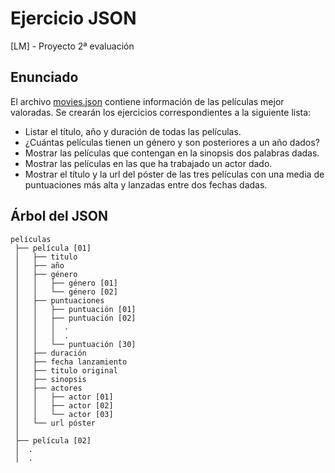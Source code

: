 # Ejercicio JSON
[LM] - Proyecto 2ª evaluación

## Enunciado
El archivo [movies.json](movies.json) contiene información de las películas mejor valoradas. Se crearán los ejercicios correspondientes a la siguiente lista:

* Listar el título, año y duración de todas las películas.
* ¿Cuántas películas tienen un género y son posteriores a un año dados?
* Mostrar las películas que contengan en la sinopsis dos palabras dadas.
* Mostrar las películas en las que ha trabajado un actor dado.
* Mostrar el título y la url del póster de las tres películas con una media de puntuaciones más alta y lanzadas entre dos fechas dadas.

## Árbol del JSON

```
películas
 ├── película [01]
 │	 ├── titulo
 │	 ├── año
 │	 ├── género
 │	 │	 ├── género [01]
 │	 │	 └── género [02]
 │	 ├── puntuaciones
 │	 │	 ├── puntuación [01]
 │	 │	 ├── puntuación [02]
 │	 │	 │	.
 │	 │	 │	.
 │	 │	 └── puntuación [30]
 │	 ├── duración
 │	 ├── fecha lanzamiento
 │	 ├── titulo original
 │	 ├── sinopsis
 │	 ├── actores
 │	 │	 ├── actor [01]
 │	 │	 ├── actor [02]
 │	 │	 └── actor [03]
 │	 └── url póster
 │
 ├── película [02]
 │	.
 │	.
```
